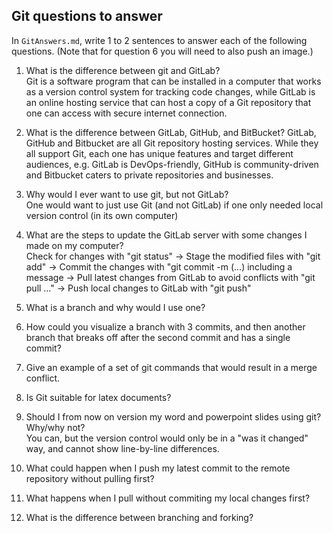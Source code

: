 ## Git questions to answer

In `GitAnswers.md`, write 1 to 2 sentences to answer each of the following
questions.  (Note that for question 6 you will need to also push an image.)

1.	What is the difference between git and GitLab?  
Git is a software program that can be installed in a computer that works as a version control system for tracking code changes, while GitLab is an online hosting service that can host a copy of a Git repository that one can access with secure internet connection.

2.	What is the difference between GitLab, GitHub, and BitBucket? 
GitLab, GitHub and Bitbucket are all Git repository hosting services. While they all support Git, each one has unique features and target different audiences, e.g. GitLab is DevOps-friendly, GitHub is community-driven and Bitbucket caters to private repositories and businesses.

3.	Why would I ever want to use git, but not GitLab?  
One would want to just use Git (and not GitLab) if one only needed local version control (in its own computer)

4.	What are the steps to update the GitLab server with some changes I made on my computer?  
Check for changes with "git status" -> Stage the modified files with "git add" -> Commit the changes with "git commit -m (…) including a message -> Pull latest changes from GitLab to avoid conflicts with "git pull …" -> Push local changes to GitLab with "git push"

5.	What is a branch and why would I use one?  


6.	How could you visualize a branch with 3 commits, and then another branch that breaks off after the second commit and has a single commit?  


7.	Give an example of a set of git commands that would result in a merge conflict.  


8.	Is Git suitable for latex documents?  


9.	Should I from now on version my word and powerpoint slides using git? Why/why not?  
You can, but the version control would only be in a "was it changed" way, and cannot show line-by-line differences. 

10.	What could happen when I push my latest commit to the remote repository without pulling first?  


11.	What happens when I pull without commiting my local changes first?  


12.	What is the difference between branching and forking?


